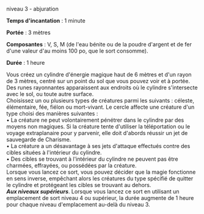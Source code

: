niveau 3 - abjuration

**Temps d'incantation** : 1 minute

**Portée** : 3 mètres

**Composantes** : V, S, M (de l'eau bénite ou de la poudre d'argent et de fer d'une valeur d'au moins 100 po, que le sort consomme).

**Durée** : 1 heure

Vous créez un cylindre d'énergie magique haut de 6 mètres et d'un rayon de 3 mètres, centré sur un point du sol que vous pouvez voir et à portée. Des runes rayonnantes apparaissent aux endroits où le cylindre s'intersecte avec le sol, ou toute autre surface.  
Choisissez un ou plusieurs types de créatures parmi les suivants : céleste, élémentaire, fée, fiélon ou mort-vivant. Le cercle affecte une créature d'un type choisi des manières suivantes :  
• La créature ne peut volontairement pénétrer dans le cylindre par des moyens non magiques. Si la créature tente d'utiliser la téléportation ou le voyage extraplanaire pour y parvenir, elle doit d'abords réussir un jet de sauvegarde de Charisme.  
• La créature a un désavantage à ses jets d'attaque effectués contre des cibles situées à l'intérieur du cylindre.  
• Des cibles se trouvant à l'intérieur du cylindre ne peuvent pas être charmées, effrayées, ou possédées par la créature.  
Lorsque vous lancez ce sort, vous pouvez décider que la magie fonctionne en sens inverse, empêchant alors les créatures du type spécifié de quitter le cylindre et protégeant les cibles se trouvant au dehors.  
**_Aux niveaux supérieurs_**. Lorsque vous lancez ce sort en utilisant un emplacement de sort niveau 4 ou supérieur, la durée augmente de 1 heure pour chaque niveau d'emplacement au-delà du niveau 3.